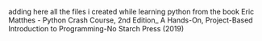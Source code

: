 adding here all the files i created while learning python from the book Eric Matthes - Python Crash Course, 2nd Edition_ A Hands-On, Project-Based Introduction to Programming-No Starch Press (2019)
